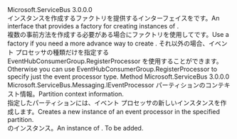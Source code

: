 <Type Name="IEventProcessorFactory" FullName="Microsoft.ServiceBus.Messaging.IEventProcessorFactory">
  <TypeSignature Language="C#" Value="public interface IEventProcessorFactory" />
  <TypeSignature Language="ILAsm" Value=".class public interface auto ansi abstract IEventProcessorFactory" />
  <TypeSignature Language="DocId" Value="T:Microsoft.ServiceBus.Messaging.IEventProcessorFactory" />
  <TypeSignature Language="VB.NET" Value="Public Interface IEventProcessorFactory" />
  <TypeSignature Language="F#" Value="type IEventProcessorFactory = interface" />
  <AssemblyInfo>
    <AssemblyName>Microsoft.ServiceBus</AssemblyName>
    <AssemblyVersion>3.0.0.0</AssemblyVersion>
  </AssemblyInfo>
  <Interfaces />
  <Docs>
    <summary><span data-ttu-id="98172-101">インスタンスを作成するファクトリを提供するインターフェイスを<see cref="T:Microsoft.ServiceBus.Messaging.IEventProcessor" />です。</span><span class="sxs-lookup"><span data-stu-id="98172-101">An interface that provides a factory for creating instances of <see cref="T:Microsoft.ServiceBus.Messaging.IEventProcessor" />.</span></span></summary>
    <remarks><span data-ttu-id="98172-102">複数の事前方法を作成する必要がある場合にファクトリを使用して<see cref="T:Microsoft.ServiceBus.Messaging.IEventProcessor" />です。</span><span class="sxs-lookup"><span data-stu-id="98172-102">Use a factory if you need a more advance way to create <see cref="T:Microsoft.ServiceBus.Messaging.IEventProcessor" />.</span></span> <span data-ttu-id="98172-103">それ以外の場合、イベント プロセッサの種類だけを指定する EventHubConsumerGroup.RegisterProcessor を使用することができます。</span><span class="sxs-lookup"><span data-stu-id="98172-103">Otherwise you can use EventHubConsumerGroup.RegisterProcessor to specify just the event processor type.</span></span></remarks>
  </Docs>
  <Members>
    <Member MemberName="CreateEventProcessor">
      <MemberSignature Language="C#" Value="public Microsoft.ServiceBus.Messaging.IEventProcessor CreateEventProcessor (Microsoft.ServiceBus.Messaging.PartitionContext context);" />
      <MemberSignature Language="ILAsm" Value=".method public hidebysig newslot virtual instance class Microsoft.ServiceBus.Messaging.IEventProcessor CreateEventProcessor(class Microsoft.ServiceBus.Messaging.PartitionContext context) cil managed" />
      <MemberSignature Language="DocId" Value="M:Microsoft.ServiceBus.Messaging.IEventProcessorFactory.CreateEventProcessor(Microsoft.ServiceBus.Messaging.PartitionContext)" />
      <MemberSignature Language="VB.NET" Value="Public Function CreateEventProcessor (context As PartitionContext) As IEventProcessor" />
      <MemberSignature Language="F#" Value="abstract member CreateEventProcessor : Microsoft.ServiceBus.Messaging.PartitionContext -&gt; Microsoft.ServiceBus.Messaging.IEventProcessor" Usage="iEventProcessorFactory.CreateEventProcessor context" />
      <MemberType>Method</MemberType>
      <AssemblyInfo>
        <AssemblyName>Microsoft.ServiceBus</AssemblyName>
        <AssemblyVersion>3.0.0.0</AssemblyVersion>
      </AssemblyInfo>
      <ReturnValue>
        <ReturnType>Microsoft.ServiceBus.Messaging.IEventProcessor</ReturnType>
      </ReturnValue>
      <Parameters>
        <Parameter Name="context" Type="Microsoft.ServiceBus.Messaging.PartitionContext" />
      </Parameters>
      <Docs>
        <param name="context"><span data-ttu-id="98172-104">パーティションのコンテキスト情報。</span><span class="sxs-lookup"><span data-stu-id="98172-104">Partition context information.</span></span></param>
        <summary><span data-ttu-id="98172-105">指定したパーティションには、イベント プロセッサの新しいインスタンスを作成します。</span><span class="sxs-lookup"><span data-stu-id="98172-105">Creates a new instance of an event processor in the specified partition.</span></span></summary>
        <returns><span data-ttu-id="98172-106"><see cref="T:Microsoft.ServiceBus.Messaging.IEventProcessorFactory" /> のインスタンス。</span><span class="sxs-lookup"><span data-stu-id="98172-106">An instance of <see cref="T:Microsoft.ServiceBus.Messaging.IEventProcessorFactory" />.</span></span></returns>
        <remarks>To be added.</remarks>
      </Docs>
    </Member>
  </Members>
</Type>
